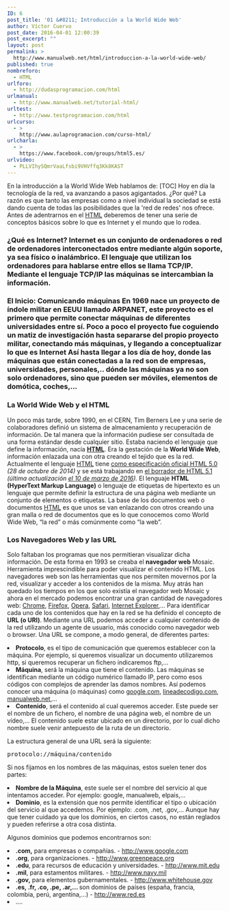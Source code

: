 ```yaml
---
ID: 6
post_title: '01 &#8211; Introducción a la World Wide Web'
author: Víctor Cuervo
post_date: 2016-04-01 12:00:39
post_excerpt: ""
layout: post
permalink: >
  http://www.manualweb.net/html/introduccion-a-la-world-wide-web/
published: true
nombreforo:
  - HTML
urlforo:
  - http://dudasprogramacion.com/html
urlmanual:
  - http://www.manualweb.net/tutorial-html/
urltest:
  - http://www.testprogramacion.com/html
urlcurso:
  - >
    http://www.aulaprogramacion.com/curso-html/
urlcharla:
  - >
    https://www.facebook.com/groups/html5.es/
urlvideo:
  - PLLVIhySQmrVaaLfsbi9VHVffq3Kk8KAST
---
```

En la introducción a la World Wide Web hablamos de: [TOC] <span style="font-weight: 400;">Hoy en día la tecnología de la red, va avanzando a pasos agigantados. ¿Por qué? La razón es que tanto las empresas como a nivel individual la sociedad se está dando cuenta de todas las posibilidades que la 'red de redes' nos ofrece.</span> <span style="font-weight: 400;">Antes de adentrarnos en el </span>[<span style="font-weight: 400;">HTML</span>][1]<span style="font-weight: 400;"> deberemos de tener una serie de conceptos básicos sobre lo que es Internet y el mundo que lo rodea.</span> 
### **¿Qué es Internet?** Internet es un conjunto de ordenadores o red de ordenadores interconectados entre mediante algún soporte, ya sea físico o inalámbrico. El lenguaje que utilizan los ordenadores para hablarse entre ellos se llama TCP/IP. Mediante el lenguaje TCP/IP las máquinas se intercambian la información. 

### **El Inicio: Comunicando máquinas** En 1969 nace un proyecto de índole militar en EEUU llamado ARPANET, este proyecto es el primero que permite conectar máquinas de diferentes universidades entre sí. Poco a poco el proyecto fue coguiendo un matiz de investigación hasta separarse del propio proyecto militar, conectando más máquinas, y llegando a conceptualizar lo que es Internet Así hasta llegar a los día de hoy, donde las máquinas que están conectadas a la red son de empresas, universidades, personales,.. dónde las máquinas ya no son solo ordenadores, sino que pueden ser móviles, elementos de domótica, coches,... 

### **La World Wide Web y el HTML**

<span style="font-weight: 400;">Un poco más tarde, sobre 1990, en el CERN, Tim Berners Lee y una serie de colaboradores definió un sistema de almacenamiento y recuperación de información. De tal manera que la información pudiese ser consultada de una forma estándar desde cualquier sitio.</span> <span style="font-weight: 400;">Estaba naciendo el lenguaje que define la información, nacía </span>[**HTML**][1]<span style="font-weight: 400;">. Era la gestación de la </span>**World Wide Web**<span style="font-weight: 400;">, información enlazada una con otra creando el tejido que es la red.</span> <span style="font-weight: 400;">Actualmente el lenguaje </span>[<span style="font-weight: 400;">HTML</span>][1]<span style="font-weight: 400;"> tiene </span>[<span style="font-weight: 400;">como especificación oficial HTML 5.0</span>][2] *<span style="font-weight: 400;">(28 de octubre de 2014) </span>*<span style="font-weight: 400;">y se está trabajando en </span>[<span style="font-weight: 400;">el borrador de HTML 5.1</span>][3] *<span style="font-weight: 400;">(última actualización </span>*[*<span style="font-weight: 400;">el 10 de marzo de 2016</span>*][4]*<span style="font-weight: 400;">).</span>* <span style="font-weight: 400;">El lenguaje </span>**HTML (HyperText Markup Language)**<span style="font-weight: 400;"> o lenguaje de etiquetas de hipertexto es un lenguaje que permite definir la estructura de una página web mediante un conjunto de elementos o etiquetas.</span> <span style="font-weight: 400;">La base de los documentos web o documentos </span>[<span style="font-weight: 400;">HTML</span>][1]<span style="font-weight: 400;"> es que unos se van enlazando con otros creando una gran malla o red de documentos que es lo que conocemos como World Wide Web, “la red” o más comúnmente como “la web”.</span> 
### **Los Navegadores Web y las URL**

<span style="font-weight: 400;">Solo faltaban los programas que nos permitieran visualizar dicha información. De esta forma en 1993 se creaba el </span>**navegador web**<span style="font-weight: 400;"> Mosaic. Herramienta imprescindible para poder visualizar el contenido HTML.</span> <span style="font-weight: 400;">Los navegadores web son las herramientas que nos permiten movernos por la red, visualizar y acceder a los contenidos de la misma. Muy atrás han quedado los tiempos en los que solo existía el navegador web Mosaic y ahora en el mercado podemos encontrar una gran cantidad de navegadores web: </span>[<span style="font-weight: 400;">Chrome</span>][5]<span style="font-weight: 400;">, </span>[<span style="font-weight: 400;">Firefox</span>][6]<span style="font-weight: 400;">, </span>[<span style="font-weight: 400;">Opera</span>][7]<span style="font-weight: 400;">, </span>[<span style="font-weight: 400;">Safari</span>][8]<span style="font-weight: 400;">, </span>[<span style="font-weight: 400;">Internet Explorer</span>][9]<span style="font-weight: 400;">,...</span> <span style="font-weight: 400;">Para identificar cada uno de los contenidos que hay en la red se ha definido el concepto de </span>**URL (o URI)**<span style="font-weight: 400;">. Mediante una URL podemos acceder a cualquier contenido de la red utilizando un agente de usuario, más conocido como navegador web o browser.</span> <span style="font-weight: 400;">Una URL se compone, a modo general, de diferentes partes:</span> 
<li style="font-weight: 400;">
  <b>Protocolo</b><span style="font-weight: 400;">, es el tipo de comunicación que queremos establecer con la máquina. Por ejemplo, si queremos visualizar un documento utilizaremos http, si queremos recuperar un fichero indicaremos ftp,...</span>
</li>
<li style="font-weight: 400;">
  <b>Máquina</b><span style="font-weight: 400;">, será la máquina que tiene el contenido. Las máquinas se identifican mediante un código numérico llamado IP, pero como esos códigos con complejos de aprender las damos nombres. Así podemos conocer una máquina (o máquinas) como </span><a href="http://www.google.com"><span style="font-weight: 400;">google.com</span></a><span style="font-weight: 400;">, </span><a href="http://lineadecodigo.com"><span style="font-weight: 400;">lineadecodigo.com</span></a><span style="font-weight: 400;">, </span><a href="http://www.manualweb.net"><span style="font-weight: 400;">manualweb.net</span></a><span style="font-weight: 400;">,...</span>
</li>
<li style="font-weight: 400;">
  <b>Contenido</b><span style="font-weight: 400;">, será el contenido al cual queremos acceder. Este puede ser el nombre de un fichero, el nombre de una página web, el nombre de un vídeo,... El contenido suele estar ubicado en un directorio, por lo cual dicho nombre suele venir antepuesto de la ruta de un directorio.</span>
</li>

<span style="font-weight: 400;">La estructura general de una URL será la siguiente:</span> 
<pre>protocolo://máquina/contenido</pre>

<span style="font-weight: 400;">Si nos fijamos en los nombres de las máquinas, estos suelen tener dos partes:</span> 
<li style="font-weight: 400;">
  <b>Nombre de la Máquina</b><span style="font-weight: 400;">, este suele ser el nombre del servicio al que intentamos acceder. Por ejemplo: google, manualweb, elpais,...</span>
</li>
<li style="font-weight: 400;">
  <b>Dominio</b><span style="font-weight: 400;">, es la extensión que nos permite identificar el tipo o ubicación del servicio al que accedemos. Por ejemplo: .com, .net, .gov,... Aunque hay que tener cuidado ya que los dominios, en ciertos casos, no están reglados y pueden referirse a otra cosa distinta.</span>
</li>

<span style="font-weight: 400;">Algunos dominios que podemos encontrarnos son:</span> 
<li style="font-weight: 400;">
  <b>.com,</b><span style="font-weight: 400;"> para empresas o compañías. - </span><a href="http://www.google.com"><span style="font-weight: 400;">http://www.google.com</span></a>
</li>
<li style="font-weight: 400;">
  <b>.org</b><span style="font-weight: 400;">, para organizaciones. - </span><a href="http://www.greenpeace.org"><span style="font-weight: 400;">http://www.greenpeace.org</span></a>
</li>
<li style="font-weight: 400;">
  <b>.edu</b><span style="font-weight: 400;">, para recursos de educación y universidades. - </span><a href="http://www.mit.edu"><span style="font-weight: 400;">http://www.mit.edu</span></a>
</li>
<li style="font-weight: 400;">
  <b>.mil</b><span style="font-weight: 400;">, para estamentos militares. - </span><a href="http://www.navy.mil"><span style="font-weight: 400;">http://www.navy.mil</span></a>
</li>
<li style="font-weight: 400;">
  <b>.gov,</b><span style="font-weight: 400;"> para elementos gubernamentales. - </span><a href="http://www.whitehouse.gov"><span style="font-weight: 400;">http://www.whitehouse.gov</span></a>
</li>
<li style="font-weight: 400;">
  <b>.es, .fr, .co, .pe, .ar,... </b><span style="font-weight: 400;">son dominios de países (españa, francia, colombia, perú, argentina,...) - </span><a href="http://www.red.es"><span style="font-weight: 400;">http://www.red.es</span></a>
</li>
<li style="font-weight: 400;">
  <span style="font-weight: 400;">….</span>
</li>

 [1]: http://www.manualweb.net/tutorial-html/
 [2]: http://www.w3.org/TR/2014/REC-html5-20141028/
 [3]: https://www.w3.org/TR/2016/WD-html51-20160310/
 [4]: https://www.w3.org/blog/news/archives/5313
 [5]: http://www.ayudaenlaweb.com/navegadores/que-es-google-chrome/
 [6]: http://www.ayudaenlaweb.com/navegadores/que-es-firefox/
 [7]: http://www.ayudaenlaweb.com/navegadores/que-es-opera/
 [8]: http://www.ayudaenlaweb.com/navegadores/que-es-safari/
 [9]: http://www.ayudaenlaweb.com/navegadores/que-es-internet-explorer/